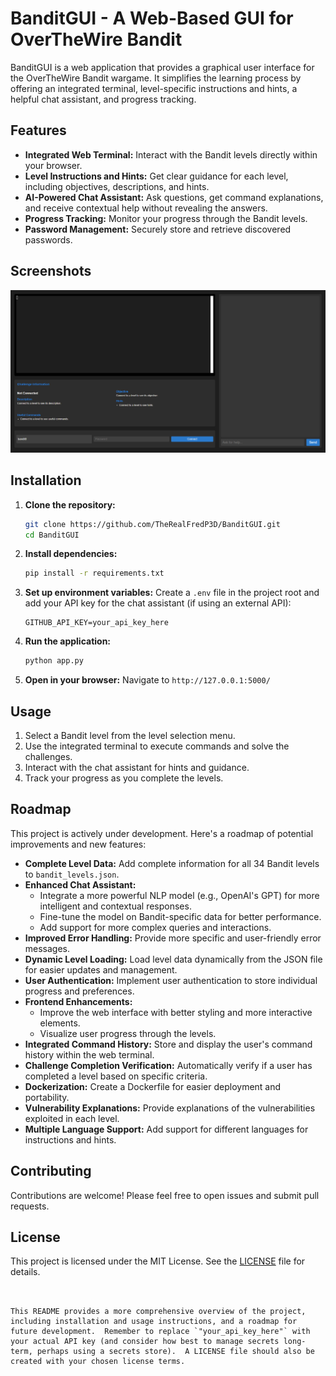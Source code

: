 # BanditGUI - A Web-Based GUI for OverTheWire Bandit

BanditGUI is a web application that provides a graphical user interface for the OverTheWire Bandit wargame. It simplifies the learning process by offering an integrated terminal, level-specific instructions and hints, a helpful chat assistant, and progress tracking.

## Features

* **Integrated Web Terminal:** Interact with the Bandit levels directly within your browser.
* **Level Instructions and Hints:** Get clear guidance for each level, including objectives, descriptions, and hints.
* **AI-Powered Chat Assistant:** Ask questions, get command explanations, and receive contextual help without revealing the answers.
* **Progress Tracking:** Monitor your progress through the Bandit levels.
* **Password Management:** Securely store and retrieve discovered passwords.

## Screenshots

![BanditGUI - UI](assets/ui.png)

## Installation

1. **Clone the repository:**

   ```bash
   git clone https://github.com/TheRealFredP3D/BanditGUI.git
   cd BanditGUI
   ```

2. **Install dependencies:**

   ```bash
   pip install -r requirements.txt
   ```

3. **Set up environment variables:**
   Create a `.env` file in the project root and add your API key for the chat assistant (if using an external API):

   ```
   GITHUB_API_KEY=your_api_key_here
   ```

4. **Run the application:**

   ```bash
   python app.py
   ```

5. **Open in your browser:**
   Navigate to `http://127.0.0.1:5000/`

## Usage

1. Select a Bandit level from the level selection menu.
2. Use the integrated terminal to execute commands and solve the challenges.
3. Interact with the chat assistant for hints and guidance.
4. Track your progress as you complete the levels.

## Roadmap

This project is actively under development. Here's a roadmap of potential improvements and new features:

* **Complete Level Data:** Add complete information for all 34 Bandit levels to `bandit_levels.json`.
* **Enhanced Chat Assistant:**
  * Integrate a more powerful NLP model (e.g., OpenAI's GPT) for more intelligent and contextual responses.
  * Fine-tune the model on Bandit-specific data for better performance.
  * Add support for more complex queries and interactions.
* **Improved Error Handling:** Provide more specific and user-friendly error messages.
* **Dynamic Level Loading:**  Load level data dynamically from the JSON file for easier updates and management.
* **User Authentication:** Implement user authentication to store individual progress and preferences.
* **Frontend Enhancements:**
  * Improve the web interface with better styling and more interactive elements.
  * Visualize user progress through the levels.
* **Integrated Command History:** Store and display the user's command history within the web terminal.
* **Challenge Completion Verification:** Automatically verify if a user has completed a level based on specific criteria.
* **Dockerization:** Create a Dockerfile for easier deployment and portability.
* **Vulnerability Explanations:** Provide explanations of the vulnerabilities exploited in each level.
* **Multiple Language Support:** Add support for different languages for instructions and hints.

## Contributing

Contributions are welcome! Please feel free to open issues and submit pull requests.

## License

This project is licensed under the MIT License. See the [LICENSE](LICENSE) file for details.

```


This README provides a more comprehensive overview of the project, including installation and usage instructions, and a roadmap for future development.  Remember to replace `"your_api_key_here"` with your actual API key (and consider how best to manage secrets long-term, perhaps using a secrets store).  A LICENSE file should also be created with your chosen license terms.


